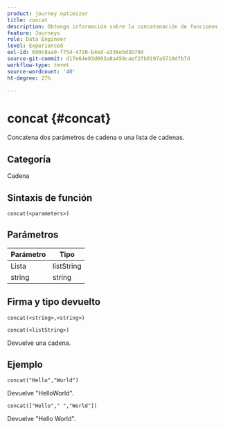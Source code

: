 ```yaml
---
product: journey optimizer
title: concat
description: Obtenga información sobre la concatenación de funciones
feature: Journeys
role: Data Engineer
level: Experienced
exl-id: 690c8aa9-f754-4720-b4ed-a338e5d3b79d
source-git-commit: d17e64e03d093a8a459caef2fb0197a5710dfb7d
workflow-type: tm+mt
source-wordcount: '40'
ht-degree: 27%

---
```


# concat {#concat}

Concatena dos parámetros de cadena o una lista de cadenas.

## Categoría

Cadena

## Sintaxis de función

`concat(<parameters>)`

## Parámetros

| Parámetro | Tipo |
|-----------|------------------|
| Lista | listString |
| string | string |

## Firma y tipo devuelto

`concat(<string>,<string>)`

`concat(<listString>)`

Devuelve una cadena.

## Ejemplo

`concat("Hello","World")`

Devuelve &quot;HelloWorld&quot;.

`concat(["Hello"," ","World"])`

Devuelve &quot;Hello World&quot;.
